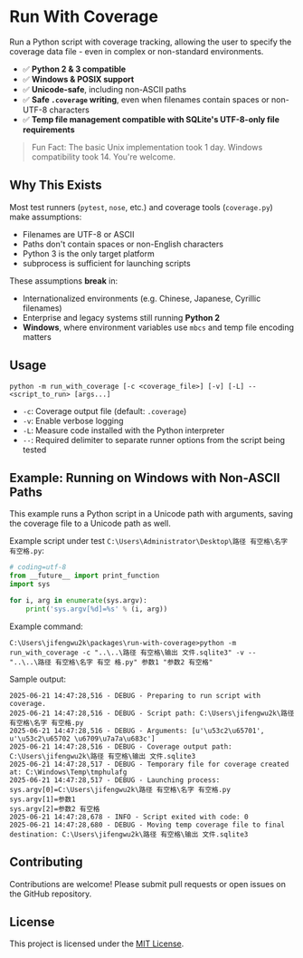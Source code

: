 # Run With Coverage

Run a Python script with coverage tracking, allowing the user to specify the coverage data file - even in complex or non-standard environments.

- ✅ **Python 2 & 3 compatible**
- ✅ **Windows & POSIX support**
- ✅ **Unicode-safe**, including non-ASCII paths
- ✅ **Safe `.coverage` writing**, even when filenames contain spaces or non-UTF-8 characters
- ✅ **Temp file management compatible with SQLite's UTF-8-only file requirements**

> Fun Fact: The basic Unix implementation took 1 day. Windows compatibility took 14. You're welcome.

## Why This Exists

Most test runners (`pytest`, `nose`, etc.) and coverage tools (`coverage.py`) make assumptions:

- Filenames are UTF-8 or ASCII
- Paths don't contain spaces or non-English characters
- Python 3 is the only target platform
- subprocess is sufficient for launching scripts

These assumptions **break** in:
- Internationalized environments (e.g. Chinese, Japanese, Cyrillic filenames)
- Enterprise and legacy systems still running **Python 2**
- **Windows**, where environment variables use `mbcs` and temp file encoding matters

## Usage

```
python -m run_with_coverage [-c <coverage_file>] [-v] [-L] -- <script_to_run> [args...]
```

- `-c`: Coverage output file (default: `.coverage`)
- `-v`: Enable verbose logging
- `-L`: Measure code installed with the Python interpreter
- `--`: Required delimiter to separate runner options from the script being tested

## Example: Running on Windows with Non-ASCII Paths

This example runs a Python script in a Unicode path with arguments, saving the coverage file to a Unicode path as well.

Example script under test `C:\Users\Administrator\Desktop\路径 有空格\名字 有空格.py`:

```python
# coding=utf-8
from __future__ import print_function
import sys

for i, arg in enumerate(sys.argv):
    print('sys.argv[%d]=%s' % (i, arg))
```

Example command:

```
C:\Users\jifengwu2k\packages\run-with-coverage>python -m run_with_coverage -c "..\..\路径 有空格\输出 文件.sqlite3" -v -- "..\..\路径 有空格\名字 有空 格.py" 参数1 "参数2 有空格"
```

Sample output:

```
2025-06-21 14:47:28,516 - DEBUG - Preparing to run script with coverage.
2025-06-21 14:47:28,516 - DEBUG - Script path: C:\Users\jifengwu2k\路径 有空格\名字 有空格.py
2025-06-21 14:47:28,516 - DEBUG - Arguments: [u'\u53c2\u65701', u'\u53c2\u65702 \u6709\u7a7a\u683c']
2025-06-21 14:47:28,516 - DEBUG - Coverage output path: C:\Users\jifengwu2k\路径 有空格\输出 文件.sqlite3
2025-06-21 14:47:28,517 - DEBUG - Temporary file for coverage created at: C:\Windows\Temp\tmphulafg
2025-06-21 14:47:28,517 - DEBUG - Launching process:
sys.argv[0]=C:\Users\jifengwu2k\路径 有空格\名字 有空格.py
sys.argv[1]=参数1
sys.argv[2]=参数2 有空格
2025-06-21 14:47:28,678 - INFO - Script exited with code: 0
2025-06-21 14:47:28,680 - DEBUG - Moving temp coverage file to final destination: C:\Users\jifengwu2k\路径 有空格\输出 文件.sqlite3
```

## Contributing

Contributions are welcome! Please submit pull requests or open issues on the GitHub repository.

## License

This project is licensed under the [MIT License](LICENSE).
